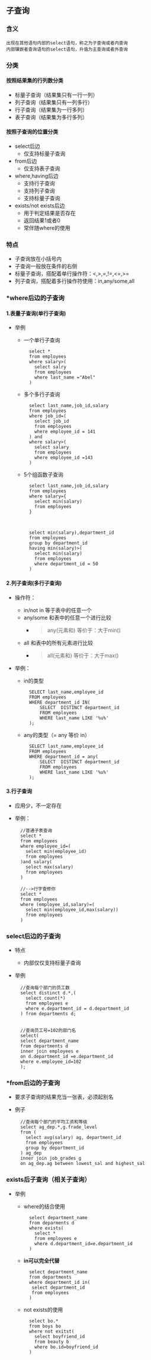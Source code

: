 ## 子查询 ##


### 含义 ###

    出现在其他语句内部的select语句，称之为子查询或者内查询
    内部镶嵌者查询语句的select语句，升值为主查询或者外查询

### 分类 ###


#### 按照结果集的行列数分类 ####

- 标量子查询（结果集只有一行一列）
- 列子查询（结果集只有一列多行）
- 行子查询（结果集为一行多列）
- 表子查询（结果集为多行多列）

#### 按照子查询的位置分类 ####

- select后边
    - 仅支持标量子查询
- from后边
    - 仅支持表子查询
- where,having后边
    - 支持行子查询
    - 支持列子查询
    - 支持标量子查询
- exists/not exists后边
    - 用于判定结果是否存在
    - 返回结果1或者0
    - 常伴随where的使用
### 特点 ###

- 子查询放在小括号内
- 子查询一般放在条件的右侧
- 标量子查询，搭配着单行操作符：<,>,=,!=,<=,>=
- 列子查询，搭配着多行操作符使用：in,any/some,all

### *where后边的子查询 ###

#### 1.表量子查询(单行子查询) ####

- 举例
    - 一个单行子查询

    
            select *
            from employees
            where salary>(
              select salry 
              from employees 
              where last_name ="Abel"
            )
    - 多个多行子查询


            select last_name,job_id,salary
            from employees
            where job_id=(
              select job_id
              from employees
              where employee_id = 141
            ) and
            where salary>(
              select salary
              from employees
              where employee_id =143
            )



    - 5个组函数子查询

            select last_name,job_id,salary
            from employees
            where salary={
              select min(salary)
              from employees
            }



            select min(salary),department_id
            from employees
            group by department_id
            having min(salary)>(
              select min(salary)
              from employees
              where department_id = 50
            )


#### 2.列子查询(多行子查询) ####

- 操作符：
    - in/not in 等于表中的任意一个
    - any/some 和表中的任意一个进行比较
        - >any(元素和) 等价于：大于min()
    - all 和表中的所有元素进行比较
        - >all(元素和) 等价于：大于max()


- 举例：
    - in的类型
        
            SELECT last_name,employee_id
            FROM employees
            WHERE department_id IN(
            	SELECT  DISTINCT department_id
            	FROM employees
            	WHERE last_name LIKE '%u%'
            );   

    - any的类型（= any 等价 in）

            SELECT last_name,employee_id
            FROM employees
            WHERE department_id = any(
            	SELECT  DISTINCT department_id
            	FROM employees
            	WHERE last_name LIKE '%u%'
            );   

#### 3.行子查询 ####

- 应用少，不一定存在

- 举例：

        //普通子表查询
        select *
        from employees 
        where employee_id=(
          select min(employee_id)
          from employees
        )and salary(
          select max(salary)
          from employees
        )

        //-->行字查修你
        select *
        from employees
        where (employee_id,salary)=(
          select min(employee_id,max(salary))
          from employees
        )
 
        
### select后边的子查询 ###

- 特点
    - 内部仅仅支持标量子查询
- 举例

        //查询每个部门的员工数
        select distinct d.*,(
          select count(*)
          from employees e
          where e.department_id = d.department_id
        ) from departments d;
    

        //查询员工号=102的部门名
        select(
        select department_name
        from departments d
        inner join employees e
        on d.department_id =e.department_id
        where e.employee_id=102
        );


### *from后边的子查询 ###

- 要求子查询的结果充当一张表，必须起别名
- 例子


        //查询每个部门的平均工资和等级
        select ag_dep.*,g.frade_level
        from (
          select avg(salary) ag, department_id
          from employees 
          group by department_id
        ) ag_dep
        inner join job_grades g
        on ag_dep.ag between lowest_sal and highest_sal



### exists后子查询（相关子查询） ###

- 举例
    - where的结合使用

            select department_name
            from deparments d
            where exists(
              select *
              from employees e
              where d.department_id=e.department_id
            )

    - **in可以完全代替**

            select department_name
            from departments
            where department_id in(
             select department_id 
             from employees
            )


    - not exists的使用

            select bo.*
            from boys bo
            where not exitst(
              select boyfriend_id
              from beauty b
              where bo.id=boyfriend_id
            )